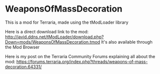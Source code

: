 # WeaponsOfMassDecoration
This is a mod for Terraria, made using the tModLoader library

Here is a direct download link to the mod: http://javid.ddns.net/tModLoader/download.php?Down=mods/WeaponsOfMassDecoration.tmod
It's also available through the Mod Browser

Here is my post on the Terraria Community Forums explaining all about the mod: https://forums.terraria.org/index.php?threads/weapons-of-mass-decoration.64331/
